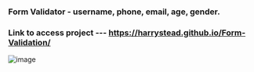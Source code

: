### Form Validator - username, phone, email, age, gender.

### Link to access project --- https://harrystead.github.io/Form-Validation/

![image](https://user-images.githubusercontent.com/69797257/100525247-f3dba880-31b6-11eb-9a97-7f799d821e9a.png)
